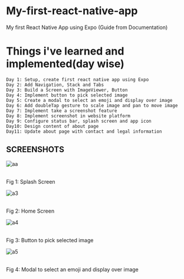 # My-first-react-native-app

My first React Native App using Expo (Guide from Documentation)

# Things i've learned and implemented(day wise)

    Day 1: Setup, create first react native app using Expo
    Day 2: Add Navigation, Stack and Tabs
    Day 3: Build a Screen with ImageViewer, Button
    Day 4: Implement button to pick selected image
    Day 5: Create a modal to select an emoji and display over image
    Day 6: Add doubleTap gesture to scale image and pan to move image
    Day 7: Implement take a screenshot feature
    Day 8: Implement screenshot in website platform
    Day 9: Configure status bar, splash screen and app icon
    Day10: Design content of about page
    Day11: Update about page with contact and legal information

<h2>SCREENSHOTS</h2>

![aa](https://github.com/user-attachments/assets/14a695ac-2e83-4ec2-9010-69738446c8f2)

</br>Fig 1: Splash Screen</br>

![a3](https://github.com/user-attachments/assets/f6f135e7-bec6-460d-8b00-f3bae00929b4)

</br>Fig 2: Home Screen</br>

![a4](https://github.com/user-attachments/assets/a1e165ef-08e3-4752-80c6-743f7905619c)

</br>Fig 3: Button to pick selected image</br>

![a5](https://github.com/user-attachments/assets/9032c058-b281-4fa6-bdb5-3d76dd36d49b)

</br>Fig 4: Modal to select an emoji and display over image</br>
